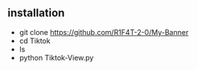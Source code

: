 ## installation

   -   git clone https://github.com/R1F4T-2-0/My-Banner
   -   cd Tiktok 
   -   ls
   -   python Tiktok-View.py
